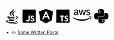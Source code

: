 [![Java](https://raw.githubusercontent.com/arisromil/arisromil/main/badges/icons8-java-50.png)](https://www.java.com/en/)
[![JavaScript](https://raw.githubusercontent.com/arisromil/arisromil/main/badges/icons8-javascript-50.png)](https://developer.mozilla.org/en-US/docs/Web/JavaScript)
[![Angular](https://raw.githubusercontent.com/arisromil/arisromil/main/badges/icons8-angularjs-50.png)](https://angular.io/)
[![TypeScript](https://raw.githubusercontent.com/arisromil/arisromil/main/badges/icons8-typescript-50.png)](https://www.typescriptlang.org/)
[![AWS](https://raw.githubusercontent.com/arisromil/arisromil/main/badges/icons8-amazon-web-services-64.png)](https://aws.amazon.com/) 
[![Python](https://raw.githubusercontent.com/arisromil/arisromil/main/badges/icons8-python-50.png)](https://www.python.org/) 

- ✏️ [Some Written Posts](https://arisromil.github.io/)  

<!--
- 💼 Transitioning: IHS Markit 🡆 S&P Global 🡆 ❔
- 🌱 I’m currently learning 
- 👯 I’m looking to collaborate on ...
- 🤔 I’m looking for help with ...
- 💬 Ask me about ...
- 📫 How to reach me: ...
-->


